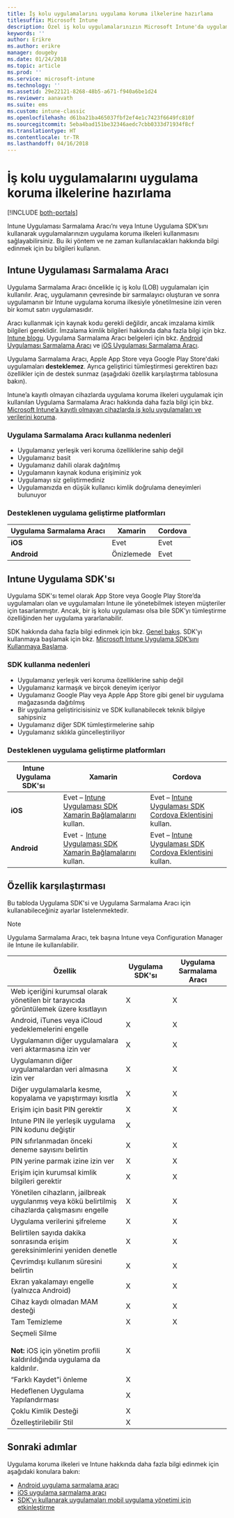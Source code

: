 ```yaml
---
title: İş kolu uygulamalarını uygulama koruma ilkelerine hazırlama
titlesuffix: Microsoft Intune
description: Özel iş kolu uygulamalarınızın Microsoft Intune'da uygulama koruma ilkelerini kullanmasını sağlamak için Uygulama sarmalama aracını ve Uygulama SDK'sını kullanın.
keywords: ''
author: Erikre
ms.author: erikre
manager: dougeby
ms.date: 01/24/2018
ms.topic: article
ms.prod: ''
ms.service: microsoft-intune
ms.technology: ''
ms.assetid: 29e22121-8268-48b5-a671-f940a6be1d24
ms.reviewer: aanavath
ms.suite: ems
ms.custom: intune-classic
ms.openlocfilehash: d61ba21ba465037fbf2ef4e1c7423f6649fc810f
ms.sourcegitcommit: 5eba4bad151be32346aedc7cbb0333d71934f8cf
ms.translationtype: HT
ms.contentlocale: tr-TR
ms.lasthandoff: 04/16/2018
---
```

# <a name="prepare-line-of-business-apps-for-app-protection-policies"></a>İş kolu uygulamalarını uygulama koruma ilkelerine hazırlama

[!INCLUDE [both-portals](./includes/note-for-both-portals.md)]

Intune Uygulaması Sarmalama Aracı’nı veya Intune Uygulama SDK’sını kullanarak uygulamalarınızın uygulama koruma ilkeleri kullanmasını sağlayabilirsiniz. Bu iki yöntem ve ne zaman kullanılacakları hakkında bilgi edinmek için bu bilgileri kullanın.

## <a name="intune-app-wrapping-tool"></a>Intune Uygulaması Sarmalama Aracı
Uygulama Sarmalama Aracı öncelikle iç iş kolu (LOB) uygulamaları için kullanılır. Araç, uygulamanın çevresinde bir sarmalayıcı oluşturan ve sonra uygulamanın bir Intune uygulama koruma ilkesiyle yönetilmesine izin veren bir komut satırı uygulamasıdır.

Aracı kullanmak için kaynak kodu gerekli değildir, ancak imzalama kimlik bilgileri gereklidir. İmzalama kimlik bilgileri hakkında daha fazla bilgi için bkz. [Intune blogu](https://blogs.technet.microsoft.com/enterprisemobility/2015/02/25/how-to-obtain-the-prerequisites-for-the-intune-app-wrapping-tool-for-ios/). Uygulama Sarmalama Aracı belgeleri için bkz. [Android Uygulaması Sarmalama Aracı](app-wrapper-prepare-android.md) ve [iOS Uygulaması Sarmalama Aracı](app-wrapper-prepare-ios.md).

Uygulama Sarmalama Aracı, Apple App Store veya Google Play Store'daki uygulamaları **desteklemez**. Ayrıca geliştirici tümleştirmesi gerektiren bazı özellikler için de destek sunmaz (aşağıdaki özellik karşılaştırma tablosuna bakın).


Intune’a kayıtlı olmayan cihazlarda uygulama koruma ilkeleri uygulamak için kullanılan Uygulama Sarmalama Aracı hakkında daha fazla bilgi için bkz. [Microsoft Intune’a kayıtlı olmayan cihazlarda iş kolu uygulamaları ve verilerini koruma](/intune-classic/deploy-use/protect-line-of-business-apps-and-data-on-devices-not-enrolled-in-microsoft-intune).

### <a name="reasons-to-use-the-app-wrapping-tool"></a>Uygulama Sarmalama Aracı kullanma nedenleri
* Uygulamanız yerleşik veri koruma özelliklerine sahip değil
* Uygulamanız basit
* Uygulamanız dahili olarak dağıtılmış
* Uygulamanın kaynak koduna erişiminiz yok
* Uygulamayı siz geliştirmediniz
* Uygulamanızda en düşük kullanıcı kimlik doğrulama deneyimleri bulunuyor


### <a name="supported-app-development-platforms"></a>Desteklenen uygulama geliştirme platformları

|**Uygulama Sarmalama Aracı** | **Xamarin** |**Cordova** |
|------|----|----|
|**iOS** |Evet|Evet|
|**Android**| Önizlemede |Evet|

## <a name="intune-app-sdk"></a>Intune Uygulama SDK'sı
Uygulama SDK'sı temel olarak App Store veya Google Play Store’da uygulamaları olan ve uygulamaları Intune ile yönetebilmek isteyen müşteriler için tasarlanmıştır. Ancak, bir iş kolu uygulaması olsa bile SDK’yı tümleştirme özelliğinden her uygulama yararlanabilir.

SDK hakkında daha fazla bilgi edinmek için bkz. [Genel bakış](app-sdk.md). SDK’yı kullanmaya başlamak için bkz. [Microsoft Intune Uygulama SDK’sını Kullanmaya Başlama](app-sdk-get-started.md).

### <a name="reasons-to-use-the-sdk"></a>SDK kullanma nedenleri
* Uygulamanız yerleşik veri koruma özelliklerine sahip değil
* Uygulamanız karmaşık ve birçok deneyim içeriyor
* Uygulamanız Google Play veya Apple App Store gibi genel bir uygulama mağazasında dağıtılmış
* Bir uygulama geliştiricisisiniz ve SDK kullanabilecek teknik bilgiye sahipsiniz
* Uygulamanız diğer SDK tümleştirmelerine sahip
* Uygulamanız sıklıkla güncelleştiriliyor

### <a name="supported-app-development-platforms"></a>Desteklenen uygulama geliştirme platformları

|**Intune Uygulama SDK'sı** |**Xamarin** |**Cordova**
|------|----|----|
|**iOS**|Evet – [Intune Uygulaması SDK Xamarin Bağlamalarını](app-sdk-xamarin.md) kullan.|Evet – [Intune Uygulaması SDK Cordova Eklentisini](app-sdk-cordova.md) kullan.|
|**Android**| Evet - [Intune Uygulaması SDK Xamarin Bağlamalarını](app-sdk-xamarin.md) kullan.|Evet – [Intune Uygulaması SDK Cordova Eklentisini](app-sdk-cordova.md) kullan.|

## <a name="feature-comparison"></a>Özellik karşılaştırması
Bu tabloda Uygulama SDK'si ve Uygulama Sarmalama Aracı için kullanabileceğiniz ayarlar listelenmektedir.

> [!NOTE]
> Uygulama Sarmalama Aracı, tek başına Intune veya Configuration Manager ile Intune ile kullanılabilir.

|                                                         Özellik                                                          | Uygulama SDK'sı | Uygulama Sarmalama Aracı |
|--------------------------------------------------------------------------------------------------------------------------|---------|-------------------|
|                              Web içeriğini kurumsal olarak yönetilen bir tarayıcıda görüntülemek üzere kısıtlayın                              |    X    |         X         |
|                                        Android, iTunes veya iCloud yedeklemelerini engelle                                        |    X    |         X         |
|                                         Uygulamanın diğer uygulamalara veri aktarmasına izin ver                                         |    X    |         X         |
|                                        Uygulamanın diğer uygulamalardan veri almasına izin ver                                         |    X    |         X         |
|                                      Diğer uygulamalarla kesme, kopyalama ve yapıştırmayı kısıtla                                       |    X    |         X         |
|                                              Erişim için basit PIN gerektir                                               |    X    |         X         |
|                                         Intune PIN ile yerleşik uygulama PIN kodunu değiştir                                         |    X    |                   |
|                                     PIN sıfırlanmadan önceki deneme sayısını belirtin                                      |    X    |         X         |
|                                             PIN yerine parmak izine izin ver                                             |    X    |         X         |
|                                         Erişim için kurumsal kimlik bilgileri gerektir                                         |    X    |         X         |
|                             Yönetilen cihazların, jailbreak uygulanmış veya kökü belirtilmiş cihazlarda çalışmasını engelle                              |    X    |         X         |
|                                                     Uygulama verilerini şifreleme                                                     |    X    |         X         |
|                           Belirtilen sayıda dakika sonrasında erişim gereksinimlerini yeniden denetle                            |    X    |         X         |
|                                             Çevrimdışı kullanım süresini belirtin                                             |    X    |         X         |
|                                           Ekran yakalamayı engelle (yalnızca Android)                                            |    X    |         X         |
|                                        Cihaz kaydı olmadan MAM desteği                                         |    X    |         X         |
|                                                        Tam Temizleme                                                         |    X    |         X         |
| Seçmeli Silme <br></br><strong>Not:</strong> iOS için yönetim profili kaldırıldığında uygulama da kaldırılır. |    X    |                   |
|                                                    “Farklı Kaydet”i önleme                                                     |    X    |                   |
|                                            Hedeflenen Uygulama Yapılandırması                                            |    X    |                   |
|                                                Çoklu Kimlik Desteği                                                |    X    |                   |
|                                                    Özelleştirilebilir Stil                                                    |    X    |                   |

## <a name="next-steps"></a>Sonraki adımlar

Uygulama koruma ilkeleri ve Intune hakkında daha fazla bilgi edinmek için aşağıdaki konulara bakın:

  -  [Android uygulama sarmalama aracı](app-wrapper-prepare-android.md)</br>
  - [iOS uygulama sarmalama aracı](app-wrapper-prepare-ios.md)</br>
  - [SDK’yı kullanarak uygulamaları mobil uygulama yönetimi için etkinleştirme](/intune-classic/deploy-use/use-the-sdk-to-enable-apps-for-mobile-application-management)

